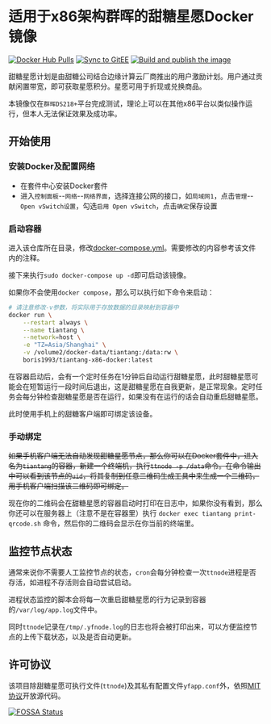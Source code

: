 # 适用于x86架构群晖的甜糖星愿Docker镜像

[![Docker Hub Pulls](https://img.shields.io/docker/pulls/boris1993/tiantang-x86-docker)](https://hub.docker.com/r/boris1993/tiantang-x86-docker)
[![Sync to GitEE](https://github.com/boris1993/tiantang-x86-docker/actions/workflows/sync-to-gitee.yml/badge.svg?branch=master)](https://gitee.com/boris1993/tiantang-x86-docker)
[![Build and publish the image](https://github.com/boris1993/tiantang-x86-docker/actions/workflows/build-image.yml/badge.svg)](https://hub.docker.com/r/boris1993/tiantang-x86-docker)

甜糖星愿计划是由甜糖公司结合边缘计算云厂商推出的用户激励计划。用户通过贡献闲置带宽，即可获取星愿积分。星愿可用于折现或兑换商品。

本镜像仅在`群晖DS218+`平台完成测试，理论上可以在其他x86平台以类似操作运行，但本人无法保证效果及成功率。

## 开始使用

### 安装Docker及配置网络

- 在套件中心安装Docker套件
- 进入`控制面板`--`网络`--`网络界面`，选择连接公网的接口，如`局域网1`，点击`管理`--`Open vSwitch设置`，勾选`启用 Open vSwitch`，点击`确定`保存设置

### 启动容器

进入该仓库所在目录，修改[docker-compose.yml](docker-compose.yml)。需要修改的内容参考该文件内的注释。

接下来执行`sudo docker-compose up -d`即可启动该镜像。

如果你不会使用`docker compose`，那么可以执行如下命令来启动：

```bash
# 请注意修改-v参数，将实际用于存放数据的目录映射到容器中
docker run \
    --restart always \
    --name tiantang \
    --network=host \
    -e "TZ=Asia/Shanghai" \
    -v /volume2/docker-data/tiantang:/data:rw \
    boris1993/tiantang-x86-docker:latest
```

在容器启动后，会有一个定时任务在1分钟后自动运行甜糖星愿，此时甜糖星愿可能会在短暂运行一段时间后退出，这是甜糖星愿在自我更新，是正常现象。定时任务会每分钟检查甜糖星愿是否在运行，如果没有在运行的话会自动重启甜糖星愿。

此时使用手机上的甜糖客户端即可绑定该设备。

### 手动绑定

~~如果手机客户端无法自动发现甜糖星愿节点，那么你可以在Docker套件中，进入名为`tiantang`的容器，新建一个终端机，执行`ttnode -p /data`命令。在命令输出中可以看到该节点的`uid`，将其复制到任意二维码生成工具中来生成一个二维码，用手机客户端扫描该二维码即可绑定。~~

现在你的二维码会在甜糖星愿的容器启动时打印在日志中，如果你没有看到，那么你还可以在服务器上（注意不是在容器里）执行 `docker exec tiantang print-qrcode.sh` 命令，然后你的二维码会显示在你当前的终端里。

## 监控节点状态

通常来说你不需要人工监控节点的状态，`cron`会每分钟检查一次`ttnode`进程是否存活，如进程不存活则会自动尝试启动。

进程状态监控的脚本会将每一次重启甜糖星愿的行为记录到容器的`/var/log/app.log`文件中。

同时`ttnode`记录在`/tmp/.yfnode.log`的日志也将会被打印出来，可以方便监控节点的上传下载状态，以及是否自动更新。

## 许可协议

该项目除甜糖星愿可执行文件(`ttnode`)及其私有配置文件`yfapp.conf`外，依照[MIT协议](LICENSE)开放源代码。

[![FOSSA Status](https://app.fossa.com/api/projects/git%2Bgithub.com%2Fboris1993%2Ftiantang-x86-docker.svg?type=large)](https://app.fossa.com/projects/git%2Bgithub.com%2Fboris1993%2Ftiantang-x86-docker?ref=badge_large)
